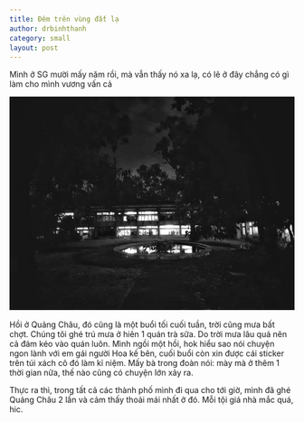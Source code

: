 ```yaml
---
title: Đêm trên vùng đất lạ
author: drbinhthanh
category: small
layout: post
---
```


Mình ở SG mười mấy năm rồi, mà vẫn thấy nó xa lạ, có lẽ ở đây chẳng có gì làm cho mình vương vấn cả


![kí túc xá về đêm](/assets/img/kitucxa2018.jpg)


Hồi ở Quảng Châu, đó cũng là một buổi tối cuối tuần, trời cũng mưa bất chợt. Chúng tôi ghé trú mưa ở hiên 1 quán trà sữa. Do trời mưa lâu quá nên cả đám kéo vào quán luôn. Mình ngồi một hồi, hok hiểu sao nói chuyện ngon lành với em gái người Hoa kế bên, cuối buổi còn xin được cái sticker trên túi xách cô đó làm kỉ niệm. Mấy bà trong đoàn nói: mày mà ở thêm  1 thời gian nữa, thế nào cũng có chuyện lớn xảy ra.

Thực ra thì, trong tất cả các thành phố mình đi qua cho tới giờ, mình đã ghé Quảng Châu 2 lần và cảm thấy thoải mái nhất ở đó. Mỗi tội giá nhà mắc quá, hic.